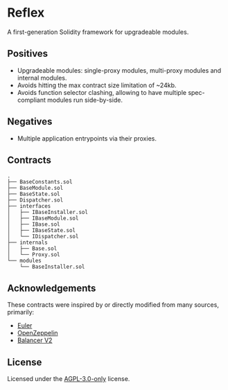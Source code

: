 # Reflex

A first-generation Solidity framework for upgradeable modules.

## Positives

- Upgradeable modules: single-proxy modules, multi-proxy modules and internal modules.
- Avoids hitting the max contract size limitation of ~24kb.
- Avoids function selector clashing, allowing to have multiple spec-compliant modules run side-by-side.

## Negatives

- Multiple application entrypoints via their proxies.

## Contracts

```
.
├── BaseConstants.sol
├── BaseModule.sol
├── BaseState.sol
├── Dispatcher.sol
├── interfaces
│   ├── IBaseInstaller.sol
│   ├── IBaseModule.sol
│   ├── IBase.sol
│   ├── IBaseState.sol
│   └── IDispatcher.sol
├── internals
│   ├── Base.sol
│   └── Proxy.sol
└── modules
    └── BaseInstaller.sol
```

## Acknowledgements

These contracts were inspired by or directly modified from many sources, primarily:

- [Euler](https://github.com/euler-xyz/euler-contracts)
- [OpenZeppelin](https://github.com/OpenZeppelin/openzeppelin-contracts)
- [Balancer V2](https://github.com/balancer-labs/balancer-v2-monorepo/tree/master/pkg/vault/contracts)

## License

Licensed under the [AGPL-3.0-only](/LICENSE) license.
